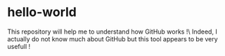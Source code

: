# hello-world
This repository will help me to understand how GitHub works !\\
Indeed, I actually do not know much about GitHub but this tool appears to be very usefull !
